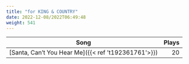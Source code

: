 ```yaml
---
title: "for KING & COUNTRY"
date: 2022-12-08/2022T06:49:48
weight: 541
---
```




 Song | Plays 
----- | -----:
[Santa, Can’t You Hear Me]({{< ref 't192361761'>}}) | 20
